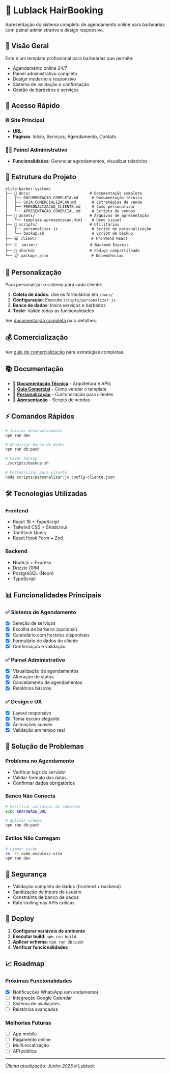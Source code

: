 # 💈 Lublack HairBooking

Apresentação do sistema completo de agendamento online para barbearias com painel administrativo e design responsivo.

## 🎯 Visão Geral

Este é um template profissional para barbearias que permite:
- Agendamento online 24/7
- Painel administrativo completo
- Design moderno e responsivo
- Sistema de validação e confirmação
- Gestão de barbeiros e serviços

## 🚀 Acesso Rápido

### 🌐 Site Principal
- **URL**: 
- **Páginas**: Início, Serviços, Agendamento, Contato

### 👨‍💼 Painel Administrativo
- **Funcionalidades**: Gerenciar agendamentos, visualizar relatórios

## 📁 Estrutura do Projeto

```
elite-barber-system/
├── 📖 docs/                          # Documentação completa
│   ├── DOCUMENTACAO_COMPLETA.md      # Documentação técnica
│   ├── GUIA_COMERCIALIZACAO.md       # Estratégias de venda
│   ├── PERSONALIZACAO_CLIENTE.md     # Como personalizar
│   └── APRESENTACAO_COMERCIAL.md     # Scripts de vendas
├── 🎨 assets/                        # Arquivos de apresentação
│   └── template-apresentacao.html    # Demo visual
├── 🔧 scripts/                       # Utilitários
│   ├── personalizar.js               # Script de personalização
│   └── backup.sh                     # Script de backup
├── 💻 client/                        # Frontend React
├── 🗄️  server/                       # Backend Express
├── 🔗 shared/                        # Código compartilhado
└── 📋 package.json                   # Dependências
```

## 🎨 Personalização

Para personalizar o sistema para cada cliente:

1. **Coleta de dados**: Use os formulários em `/docs/`
2. **Configuração**: Execute `scripts/personalizar.js`
3. **Banco de dados**: Insira serviços e barbeiros
4. **Teste**: Valide todas as funcionalidades

Ver [documentação completa](docs/PERSONALIZACAO_CLIENTE.md) para detalhes.

## 💰 Comercialização

Ver [guia de comercialização](docs/GUIA_COMERCIALIZACAO.md) para estratégias completas.

## 📚 Documentação

- 📖 **[Documentação Técnica](docs/DOCUMENTACAO_COMPLETA.md)** - Arquitetura e APIs
- 💼 **[Guia Comercial](docs/GUIA_COMERCIALIZACAO.md)** - Como vender o template
- 🎨 **[Personalização](docs/PERSONALIZACAO_CLIENTE.md)** - Customização para clientes
- 🎯 **[Apresentação](docs/APRESENTACAO_COMERCIAL.md)** - Scripts de vendas


## ⚡ Comandos Rápidos

```bash
# Iniciar desenvolvimento
npm run dev

# Atualizar banco de dados
npm run db:push

# Fazer backup
./scripts/backup.sh

# Personalizar para cliente
node scripts/personalizar.js config-cliente.json
```

## 🛠️ Tecnologias Utilizadas

### Frontend
- React 18 + TypeScript
- Tailwind CSS + Shadcn/ui
- TanStack Query
- React Hook Form + Zod

### Backend
- Node.js + Express
- Drizzle ORM
- PostgreSQL (Neon)
- TypeScript

## 📊 Funcionalidades Principais

### ✅ Sistema de Agendamento
- [x] Seleção de serviços
- [x] Escolha de barbeiro (opcional)
- [x] Calendário com horários disponíveis
- [x] Formulário de dados do cliente
- [x] Confirmação e validação

### ✅ Painel Administrativo
- [x] Visualização de agendamentos
- [x] Alteração de status
- [x] Cancelamento de agendamentos
- [x] Relatórios básicos

### ✅ Design e UX
- [x] Layout responsivo
- [x] Tema escuro elegante
- [x] Animações suaves
- [x] Validação em tempo real

## 🐛 Solução de Problemas

### Problema no Agendamento
- Verificar logs do servidor
- Validar formato das datas
- Confirmar dados obrigatórios

### Banco Não Conecta
```bash
# Verificar variáveis de ambiente
echo $DATABASE_URL

# Aplicar schema
npm run db:push
```

### Estilos Não Carregam
```bash
# Limpar cache
rm -rf node_modules/.vite
npm run dev
```

## 🔐 Segurança

- Validação completa de dados (frontend + backend)
- Sanitização de inputs do usuário
- Constraints de banco de dados
- Rate limiting nas APIs críticas

## 🚀 Deploy

1. **Configurar variáveis de ambiente**
2. **Executar build**: `npm run build`
3. **Aplicar schema**: `npm run db:push`
4. **Verificar funcionalidades**

## 📈 Roadmap

### Próximas Funcionalidades
- [x] Notificações WhatsApp (em andamento)
- [ ] Integração Google Calendar
- [ ] Sistema de avaliações
- [ ] Relatórios avançados

### Melhorias Futuras
- [ ] App mobile
- [ ] Pagamento online
- [ ] Multi-localização
- [ ] API pública

---

*Última atualização: Junho 2025*
#   L u b l a c k  
 